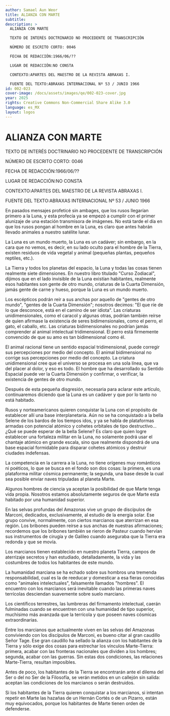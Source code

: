 ```yaml
---
author: Samael Aun Weor
title: ALIANZA CON MARTE
subtitle:
description: >
  ALIANZA CON MARTE

  TEXTO DE INTERÉS DOCTRINARIO NO PROCEDENTE DE TRANSCRIPCIÓN

  NÚMERO DE ESCRITO CORTO: 0046

  FECHA DE REDACCIÓN:1966/06/??

  LUGAR DE REDACCIÓN:NO CONSTA

  CONTEXTO:APARTES DEL MAESTRO DE LA REVISTA ABRAXAS I.

  FUENTE DEL TEXTO:ABRAXAS INTERNACIONAL Nº 53 / JUNIO 1966
id: 002-023
cover-image: /docs/assets/images/qe/002-023-cover.jpg
year: 2025
rights: Creative Commons Non-Commercial Share Alike 3.0
language: es_MX
layout: logos
---
```

# ALIANZA CON MARTE

TEXTO DE INTERÉS DOCTRINARIO NO PROCEDENTE DE TRANSCRIPCIÓN

NÚMERO DE ESCRITO CORTO: 0046

FECHA DE REDACCIÓN:1966/06/??

LUGAR DE REDACCIÓN:NO CONSTA

CONTEXTO:APARTES DEL MAESTRO DE LA REVISTA ABRAXAS I.

FUENTE DEL TEXTO:ABRAXAS INTERNACIONAL Nº 53 / JUNIO 1966

En pasados mensajes profeticé sin ambages, que los rusos llegarían primero a la Luna, y esta profecía ya se empezó a cumplir con el primer alunizaje de una estación transmisora de imágenes. No está tarde el día en que los rusos pongan al hombre en la Luna, es claro que antes habrán llevado animales a nuestro satélite lunar.

La Luna es un mundo muerto, la Luna es un cadáver; sin embargo, en la cara que no vemos, es decir, en su lado oculto para el hombre de la Tierra, existen residuos de vida vegetal y animal (pequeñas plantas, pequeños reptiles, etc.).

La Tierra y todos los planetas del espacio, la Luna y todas las cosas tienen realmente siete dimensiones. En nuestro libro titulado "Curso Zodiacal", dijimos que en el lado invisible de la Luna existían habitantes, realmente esos habitantes son gente de otro mundo, criaturas de la Cuarta Dimensión, jamás gente de carne y hueso, porque la Luna es un mundo muerto.

Los escépticos podrán reír a sus anchas por aquello de "gentes de otro mundo", "gentes de la Cuarta Dimensión"; nosotros decimos: "El que ríe de lo que desconoce, está en el camino de ser idiota". Las criaturas unidimensionales, como el caracol y algunas otras, podrían también reírse de quien afirmase la existencia de seres bidimensionales, como el perro, el gato, el caballo, etc. Las criaturas bidimensionales no podrían jamás comprender al animal intelectual tridimensional. El perro está firmemente convencido de que su amo es tan bidimensional como él.

El animal racional tiene un sentido espacial tridimensional, puede corregir sus percepciones por medio del concepto. El animal bidimensional no corrige sus percepciones por medio del concepto. La criatura unidimensional cree que el universo se procesa en una sola línea, que va del placer al dolor, y eso es todo. El hombre que ha desarrollado su Sentido Espacial puede ver la Cuarta Dimensión y confirmar, o verificar, la existencia de gentes de otro mundo.

Después de esta pequeña disgresión, necesaria para aclarar este artículo, continuaremos diciendo que la Luna es un cadáver y que por lo tanto no está habitado.

Rusos y norteamericanos quieren conquistar la Luna con el propósito de establecer allí una base interplanetaria. Aún no se ha conquistado a la bella Selene de los bardos de los tiempos idos, y ya se habla de plataformas armadas con potencial atómico y cohetes orbitales de tipo destructivo... ¿Qué se puede esperar de la bella Selene? Es claro que quien logre establecer una fortaleza militar en la Luna, no solamente podrá usar el chantaje atómico en grande escala, sino que realmente dispondrá de una base espacial formidable para disparar cohetes atómicos y destruir ciudades indefensas.

La competencia en la carrera a la Luna, no tiene orígenes muy románticos ni poéticos, lo que se busca en el fondo son dos cosas: la primera, es una plataforma militar cósmica permanente; la segunda, una base desde la cual sea posible enviar naves tripuladas al planeta Marte.

Algunos hombres de ciencia ya aceptan la posibilidad de que Marte tenga vida propia. Nosotros estamos absolutamente seguros de que Marte esta habitado por una humanidad superior.

En las selvas profundas del Amazonas vive un grupo de discípulos de Marconi, dedicados, exclusivamente, al estudio de la energía solar. Ese grupo convive, normalmente, con ciertos marcianos que aterrizan en esa región. Los bribones pueden reírse a sus anchas de nuestras afirmaciones; recordemos que los bribones también se rieron de Pasteur cuando hervían sus instrumentos de cirugía y de Galileo cuando aseguraba que la Tierra era redonda y que se movía.

Los marcianos tienen establecido en nuestro planeta Tierra, campos de aterrizaje secretos y han estudiado, detalladamente, la vida y las costumbres de todos los habitantes de este mundo.

La humanidad marciana se ha echado sobre sus hombros una tremenda responsabilidad, cual es la de reeducar y domesticar a esa fieras conocidas como "animales intelectuales", falsamente llamados "hombres". El encuentro con los marcianos será inevitable cuando las primeras naves terrícolas desciendan suavemente sobre suelo marciano.

Los científicos terrestres, las lumbreras del firmamento intelectual, caerán fulminadas cuando se encuentren con una humanidad de tipo superior, muchísimo más avanzada que la terrícola y que poseen naves cósmicas extraordinarias.

Entre los marcianos que actualmente viven en las selvas del Amazonas conviviendo con los discípulos de Marconi, es bueno citar al gran caudillo Señor Tage. Ese gran caudillo ha sellado la alianza con los habitantes de la Tierra y sólo exige dos cosas para estrechar los vínculos Marte-Tierra: primera, acabar con las fronteras nacionales que dividen a los hombres; segunda, acabar con las guerras. Sin estas dos condiciones, las relaciones Marte-Tierra, resultan imposibles.

Antes de poco, los habitantes de la Tierra se encontrarán ante el dilema del Ser o del no Ser de la Filosofía, se verán metidos en un callejón sin salida: aceptan las condiciones de los marcianos o serán destruidos.

Si los habitantes de la Tierra quieren conquistar a los marcianos, si intentan repetir en Marte las hazañas de un Hernán Cortés o de un Pizarro, están muy equivocados, porque los habitantes de Marte tienen orden de defenderse.

